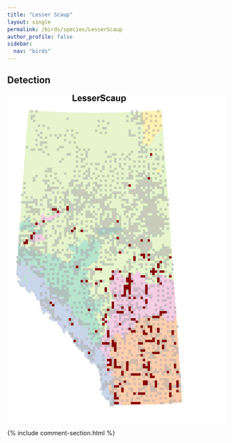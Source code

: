 ```yaml
---
title: "Lesser Scaup"
layout: single
permalink: /birds/species/LesserScaup
author_profile: false
sidebar:
  nav: "birds"
---
```


<h2>Detection</h2>

![](/assets/images/birds/LesserScaup/det.jpg)

{% include comment-section.html %}
